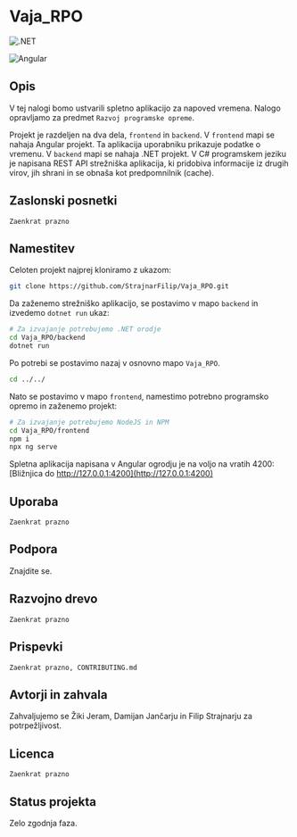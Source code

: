 # Vaja_RPO

![.NET](https://img.shields.io/badge/Zaledni_del_narejen_z_.NET-grey?logo=dotnet&labelColor=purple)


![Angular](https://img.shields.io/badge/Uporabniški_vmesnik_narejen_z_Angular-grey?logo=angular&labelColor=A00000)

## Opis
V tej nalogi bomo ustvarili spletno aplikacijo za napoved vremena. Nalogo opravljamo za predmet `Razvoj programske opreme`.

Projekt je razdeljen na dva dela, `frontend` in `backend`. V `frontend` mapi se nahaja Angular projekt. Ta aplikacija uporabniku prikazuje podatke o vremenu. V `backend` mapi se nahaja .NET projekt. V C# programskem jeziku je napisana REST API strežniška aplikacija, ki pridobiva informacije iz drugih virov, jih shrani in se obnaša kot predpomnilnik (cache).

## Zaslonski posnetki

`Zaenkrat prazno`

## Namestitev

Celoten projekt najprej kloniramo z ukazom:

```sh
git clone https://github.com/StrajnarFilip/Vaja_RPO.git
```

Da zaženemo strežniško aplikacijo, se postavimo v mapo `backend` in izvedemo `dotnet run` ukaz:

```sh
# Za izvajanje potrebujemo .NET orodje
cd Vaja_RPO/backend
dotnet run
```

Po potrebi se postavimo nazaj v osnovno mapo `Vaja_RPO`.
```sh
cd ../../
```

Nato se postavimo v mapo `frontend`, namestimo potrebno programsko opremo in zaženemo projekt:

```sh
# Za izvajanje potrebujemo NodeJS in NPM
cd Vaja_RPO/frontend
npm i
npx ng serve
```
Spletna aplikacija napisana v Angular ogrodju je na voljo na vratih 4200:
[Bližnjica do http://127.0.0.1:4200](http://127.0.0.1:4200)


## Uporaba


`Zaenkrat prazno`


## Podpora

Znajdite se.

## Razvojno drevo


`Zaenkrat prazno`

## Prispevki


`Zaenkrat prazno, CONTRIBUTING.md`

## Avtorji in zahvala

Zahvaljujemo se Žiki Jeram, Damijan Jančarju in Filip Strajnarju za potrpežljivost.

## Licenca


`Zaenkrat prazno`

## Status projekta

Zelo zgodnja faza.
